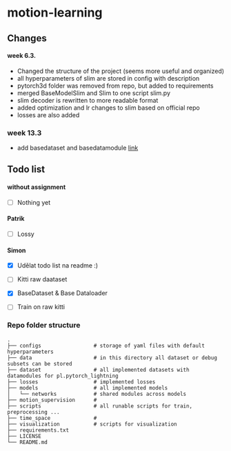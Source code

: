 # motion-learning

## Changes

#### week 6.3.
- Changed the structure of the project (seems more useful and organized)
- all hyperparameters of slim are stored in config with description 
- pytorch3d folder was removed from repo, but added to requirements 
- merged BaseModelSlim and Slim to one script slim.py
- slim decoder is rewritten to more readable format 
- added optimization and lr changes to slim based on official repo 
- losses are also added

### week 13.3

- add basedataset and basedatamodule [link](./datasets/base)




## Todo list

#### without assignment 
- [ ] Nothing yet
#### Patrik
- [ ] Lossy
#### Simon
- [x] Udělat todo list na readme :)
- [ ] Kitti raw daataset
- [x] BaseDataset & Base Dataloader
- [ ] Train on raw kitti


### Repo folder structure

    .
    ├── configs                 # storage of yaml files with default hyperparameters
    ├── data                    # in this directory all dataset or debug subsets can be stored
    ├── dataset                 # all implemented datasets with datamodules for pl.pytorch_lightning
    ├── losses                  # implemented losses 
    ├── models                  # all implemented models
    │   └── networks            # shared modules across models 
    ├── motion_supervision      #
    ├── scripts                 # all runable scripts for train, preprocessing ... 
    ├── time_space              # 
    ├── visualization           # scripts for visualization
    ├── requirements.txt
    ├── LICENSE
    └── README.md




